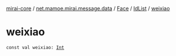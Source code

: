 [mirai-core](../../../index.md) / [net.mamoe.mirai.message.data](../../index.md) / [Face](../index.md) / [IdList](index.md) / [weixiao](./weixiao.md)

# weixiao

`const val weixiao: `[`Int`](https://kotlinlang.org/api/latest/jvm/stdlib/kotlin/-int/index.html)